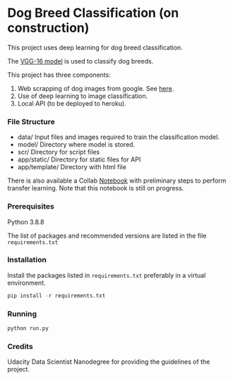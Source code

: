 # Dog Breed Classification (on construction)

This project uses deep learning for dog breed classification.

The [VGG-16 model](https://arxiv.org/abs/1409.1556) is used to classify dog breeds.

This project has three components:

1. Web scrapping of dog images from google.
   See [here](https://github.com/oliveirampo/dog_breed_classification/blob/main/scr/download_image.py).
2. Use of deep learning to image classification.
3. Local API (to be deployed to heroku).


### File Structure

* data/
    Input files and images required to train the classification model.
* model/
    Directory where model is stored.
* scr/
    Directory for script files
* app/static/
    Directory for static files for API
* app/template/
    Directory with html file

There is also available a Collab
[Notebook](https://github.com/oliveirampo/dog_breed_classification/blob/main/app/scr/train_model.ipynb)
with preliminary steps
to perform transfer learning.
Note that this notebook is still on progress.

### Prerequisites

Python 3.8.8

The list of packages and recommended versions are listed
in the file `requirements.txt`

### Installation

Install the packages listed in `requirements.txt` preferably in a virtual environment.

```python
pip install -r requirements.txt
```

### Running

```python
python run.py
```

### Credits

Udacity Data Scientist Nanodegree for providing the guidelines of the project.
